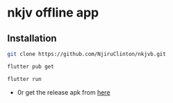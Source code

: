# nkjv offline app

## Installation

```bash
git clone https://github.com/NjiruClinton/nkjvb.git

flutter pub get

flutter run
```

- 0r get the release apk from [here](/releases)
